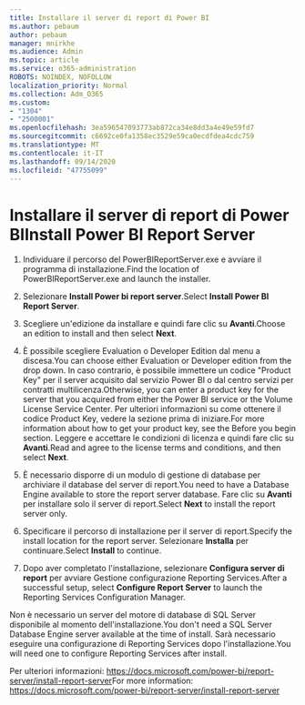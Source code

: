 ```yaml
---
title: Installare il server di report di Power BI
ms.author: pebaum
author: pebaum
manager: mnirkhe
ms.audience: Admin
ms.topic: article
ms.service: o365-administration
ROBOTS: NOINDEX, NOFOLLOW
localization_priority: Normal
ms.collection: Adm_O365
ms.custom:
- "1304"
- "2500001"
ms.openlocfilehash: 3ea596547093773ab872ca34e8dd3a4e49e59fd7
ms.sourcegitcommit: c6692ce0fa1358ec3529e59ca0ecdfdea4cdc759
ms.translationtype: MT
ms.contentlocale: it-IT
ms.lasthandoff: 09/14/2020
ms.locfileid: "47755099"
---
```

# <a name="install-power-bi-report-server"></a><span data-ttu-id="c7e66-102">Installare il server di report di Power BI</span><span class="sxs-lookup"><span data-stu-id="c7e66-102">Install Power BI Report Server</span></span>

1. <span data-ttu-id="c7e66-103">Individuare il percorso del PowerBIReportServer.exe e avviare il programma di installazione.</span><span class="sxs-lookup"><span data-stu-id="c7e66-103">Find the location of PowerBIReportServer.exe and launch the installer.</span></span>

2. <span data-ttu-id="c7e66-104">Selezionare **Install Power bi report server**.</span><span class="sxs-lookup"><span data-stu-id="c7e66-104">Select **Install Power BI Report Server**.</span></span>

3. <span data-ttu-id="c7e66-105">Scegliere un'edizione da installare e quindi fare clic su **Avanti**.</span><span class="sxs-lookup"><span data-stu-id="c7e66-105">Choose an edition to install and then select **Next**.</span></span>

4. <span data-ttu-id="c7e66-106">È possibile scegliere Evaluation o Developer Edition dal menu a discesa.</span><span class="sxs-lookup"><span data-stu-id="c7e66-106">You can choose either Evaluation or Developer edition from the drop down.</span></span>  <span data-ttu-id="c7e66-107">In caso contrario, è possibile immettere un codice "Product Key" per il server acquisito dal servizio Power BI o dal centro servizi per contratti multilicenza.</span><span class="sxs-lookup"><span data-stu-id="c7e66-107">Otherwise, you can enter a product key for the server that you acquired from either the Power BI service or the Volume License Service Center.</span></span> <span data-ttu-id="c7e66-108">Per ulteriori informazioni su come ottenere il codice Product Key, vedere la sezione prima di iniziare.</span><span class="sxs-lookup"><span data-stu-id="c7e66-108">For more information about how to get your product key, see the Before you begin section.</span></span> <span data-ttu-id="c7e66-109">Leggere e accettare le condizioni di licenza e quindi fare clic su **Avanti**.</span><span class="sxs-lookup"><span data-stu-id="c7e66-109">Read and agree to the license terms and conditions, and then select **Next**.</span></span>

5. <span data-ttu-id="c7e66-110">È necessario disporre di un modulo di gestione di database per archiviare il database del server di report.</span><span class="sxs-lookup"><span data-stu-id="c7e66-110">You need to have a Database Engine available to store the report server database.</span></span> <span data-ttu-id="c7e66-111">Fare clic su **Avanti** per installare solo il server di report.</span><span class="sxs-lookup"><span data-stu-id="c7e66-111">Select **Next** to install the report server only.</span></span>

6. <span data-ttu-id="c7e66-112">Specificare il percorso di installazione per il server di report.</span><span class="sxs-lookup"><span data-stu-id="c7e66-112">Specify the install location for the report server.</span></span> <span data-ttu-id="c7e66-113">Selezionare **Installa** per continuare.</span><span class="sxs-lookup"><span data-stu-id="c7e66-113">Select **Install** to continue.</span></span>

7. <span data-ttu-id="c7e66-114">Dopo aver completato l'installazione, selezionare **Configura server di report** per avviare Gestione configurazione Reporting Services.</span><span class="sxs-lookup"><span data-stu-id="c7e66-114">After a successful setup, select **Configure Report Server** to launch the Reporting Services Configuration Manager.</span></span>

<span data-ttu-id="c7e66-115">Non è necessario un server del motore di database di SQL Server disponibile al momento dell'installazione.</span><span class="sxs-lookup"><span data-stu-id="c7e66-115">You don't need a SQL Server Database Engine server available at the time of install.</span></span> <span data-ttu-id="c7e66-116">Sarà necessario eseguire una configurazione di Reporting Services dopo l'installazione.</span><span class="sxs-lookup"><span data-stu-id="c7e66-116">You will need one to configure Reporting Services after install.</span></span>

<span data-ttu-id="c7e66-117">Per ulteriori informazioni: https://docs.microsoft.com/power-bi/report-server/install-report-server</span><span class="sxs-lookup"><span data-stu-id="c7e66-117">For more information: https://docs.microsoft.com/power-bi/report-server/install-report-server</span></span>
